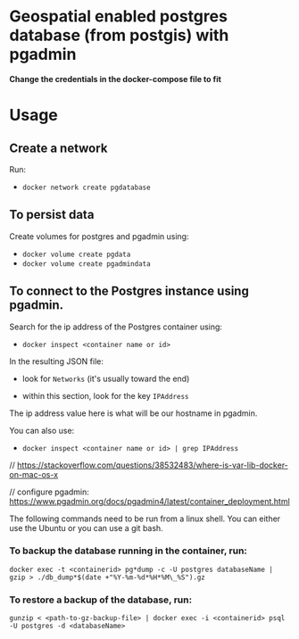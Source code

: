 # Geospatial enabled postgres database (from postgis) with pgadmin

<strong> Change the credentials in the docker-compose file to fit </strong>

# Usage

## Create a network

Run:

- `docker network create pgdatabase`

## To persist data

Create volumes for postgres and pgadmin using:

- `docker volume create pgdata`
- `docker volume create pgadmindata`

## To connect to the Postgres instance using pgadmin.

Search for the ip address of the Postgres container using:

- `docker inspect <container name or id>`

In the resulting JSON file:

- look for `Networks` (it's usually toward the end)

- within this section, look for the key `IPAddress`

The ip address value here is what will be our hostname in pgadmin.

You can also use:

- `docker inspect <container name or id> | grep IPAddress `

// https://stackoverflow.com/questions/38532483/where-is-var-lib-docker-on-mac-os-x

// configure pgadmin: https://www.pgadmin.org/docs/pgadmin4/latest/container_deployment.html

The following commands need to be run from a linux shell. You can either use the Ubuntu or you can use a git bash.

### To backup the database running in the container, run:

    docker exec -t <containerid> pg*dump -c -U postgres databaseName | gzip > ./db_dump*$(date +"%Y-%m-%d*%H*%M\_%S").gz

### To restore a backup of the database, run:

    gunzip < <path-to-gz-backup-file> | docker exec -i <containerid> psql -U postgres -d <databaseName>
